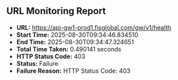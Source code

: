 ## URL Monitoring Report

- **URL:** https://api-gw1-prod1.fisglobal.com/gw/v1/health
- **Start Time:** 2025-08-30T09:34:46.834510
- **End Time:** 2025-08-30T09:34:47.324651
- **Total Time Taken:** 0.490141 seconds
- **HTTP Status Code:** 403
- **Status:** Failure
- **Failure Reason:** HTTP Status Code: 403
